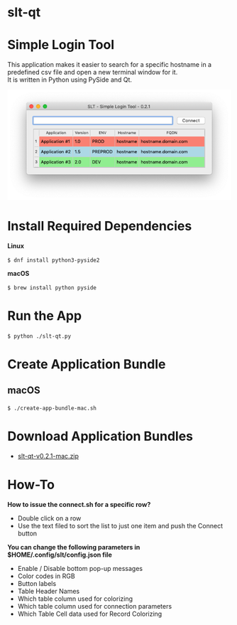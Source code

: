 # slt-qt

# Simple Login Tool

This application makes it easier to search for a specific hostname in a predefined csv file and open a new terminal window for it.<br/>
It is written in Python using PySide and Qt.

![Screenshot](/screenshot/slt-qt-v0.2.1-mac.png "slt-qt v0.2.1")

# Install Required Dependencies
**Linux**

``
$ dnf install python3-pyside2
``

**macOS**

``
$ brew install python pyside 
``

# Run the App

``
$ python ./slt-qt.py
``

# Create Application Bundle
## macOS

``
$ ./create-app-bundle-mac.sh
``

# Download Application Bundles
- [slt-qt-v0.2.1-mac.zip](https://github.com/MaxyLabs/slt-qt/raw/master/build/slt-qt-v0.2.1-mac.zip)

# How-To
**How to issue the connect.sh for a specific row?**
- Double click on a row
- Use the text filed to sort the list to just one item and push the Connect button

**You can change the following parameters in $HOME/.config/slt/config.json file**
- Enable / Disable bottom pop-up messages
- Color codes in RGB
- Button labels
- Table Header Names
- Which table column used for colorizing
- Which table column used for connection parameters
- Which Table Cell data used for Record Colorizing
